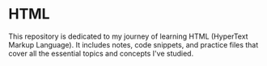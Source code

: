 # HTML
This repository is dedicated to my journey of learning HTML (HyperText Markup Language). It includes notes, code snippets, and practice files that cover all the essential topics and concepts I've studied.
